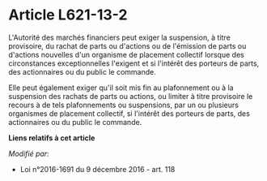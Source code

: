 # Article L621-13-2

L'Autorité des marchés financiers peut exiger la suspension, à titre provisoire, du rachat de parts ou d'actions ou de
l'émission de parts ou d'actions nouvelles d'un organisme de placement collectif lorsque des circonstances exceptionnelles
l'exigent et si l'intérêt des porteurs de parts, des actionnaires ou du public le commande. 

Elle peut également exiger qu'il soit mis fin au plafonnement ou à la suspension des rachats de parts ou actions, ou limiter
à titre provisoire le recours à de tels plafonnements ou suspensions, par un ou plusieurs organismes de placement collectif,
si l'intérêt des porteurs de parts, des actionnaires ou du public le commande.

**Liens relatifs à cet article**

_Modifié par_:

  - Loi n°2016-1691 du 9 décembre 2016 - art. 118
